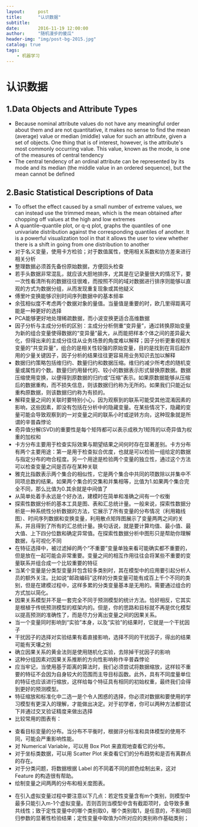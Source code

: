 ```yaml
---
layout:     post
title:      "认识数据"
subtitle:   
date:       2016-11-19 12:00:00
author:     "随机漫步的傻瓜"
header-img: "img/post-bg-2015.jpg"
catalog: true
tags:
    - 机器学习
---
```


# 认识数据

## 1.Data Objects and Attribute Types

- Because nominal attribute values do not have any meaningful order about them and are not quantitative, it makes no sense to find the mean (average) value or median (middle) value for such an attribute, given a set of objects. One thing that is of interest, however, is the attribute's most commonly occurring value. This value, known as the mode, is one of the measures of central tendency
- The central tendency of an ordinal attribute can be represented by its mode and its median (the middle value in an ordered sequence), but the mean cannot be defined

## 2.Basic Statistical Descriptions of Data

- To offset the effect caused by a small number of extreme values, we can instead use the trimmed mean, which is the mean obtained after chopping off values at the high and low extremes
- A quantile–quantile plot, or q-q plot, graphs the quantiles of one univariate distribution against the corresponding quantiles of another. It is a powerful visualization tool in that it allows the user to view whether there is a shift in going from one distribution to another
- 对于名义变量，使用卡方检验；对于数值属性，使用相关系数和协方差来进行相关分析
- 整理数据必须首先备份原始数据，方便回头检查
- 若手头数据非常混乱，就应该大胆地排序，尤其是在记录量很大的情况下，要一次性看清所有的数据往往很难，而按照不同的域对数据进行排序则能够以直观的方式为数据分组，从而发现重复现象或其他疑义
- 傅里叶变换能够识别时间序列数据中的基本频率
- 余弦相似度不考虑两个数据对象的量值。当量值是重要的时，欧几里得距离可能是一种更好的选择
- PCA能够更好地处理稀疏数据，而小波变换更适合高维数据
- 因子分析与主成分分析的区别：主成分分析侧重“变异量”，通过转换原始变量为新的组合变量使得数据的“变异量”最大，从而能把样本个体之间的差异最大化，但得出来的主成分往往从业务场景的角度难以解释；因子分析更重视相关变量的“共变异量”，组合的是相关性较强的原始变量，目的是找到在背后起作用的少量关键因子，因子分析的结果往往更容易用业务知识去加以解释
- 数据归约策略包括维归约、数量归约和数据压缩。维归约减少所考虑的随机变量或属性的个数。数量归约用替代的、较小的数据表示形式替换原数据。数据压缩使用变换，以便得到原数据的归约或“压缩”表示。如果原数据能够从压缩后的数据重构，而不损失信息，则该数据归约称为无所的。如果我们只能近似重构原数据，则该数据归约称为有损的。
- 解释变量之间的关联时要特别小心，因为观察到的联系可能受其他混淆因素的影响，这些因素，即没有包括在分析中的隐藏变量。在某些情况下，隐藏的变量可能会导致观察到的一对变量之间的联系小时或逆转方向，这种现象就是所谓的辛普森悖论
- 奇异值分解(SVD)的重要性是每个矩阵都可以表示成秩为1矩阵的以奇异值为权重的加权和
- 卡方分布主要用于检查实际效果与期望结果之间何时存在显著差别。卡方分布有两个主要用途：第一是用于检查拟合优度，也就是可以检验一组给定的数据与指定分布的吻合程度。另一个用途是检验两个变量的独立性，通过这个方法可以检查变量之间是否存在某种关联
- 雅克比指数表示两个集合的相似性，它是两个集合中共同的项数除以并集中不同项总数的结果。如果两个集合的交集和并集相等，比值为1.如果两个集合完全不同，那么比值为0.其余就是中间值了
- 从简单处着手永远是个好办法，建模时在简单和准确之间有一个权衡
- 探索性数据分析的基本工具是图、表和汇总统计量。一般来说，探索性数据分析是一种系统性分析数据的方法，它展示了所有变量的分布情况（利用箱线图）、时间序列数据和变换变量，利用散点矩阵图展示了变量两两之间的关系，并且得到了所有的汇总统计量。换句话说，就是要计算均值、最小值、最大值、上下四分位数和确定异常值。在探索性数据分析中图形只是帮助你理解数据，与可视化不同
- 在特征选择中，被过滤掉的两个“不重要”变量单独来看可能确实都不重要的，但是放在一起可能会非常重要。变量之间的相互作用往往会将某些不重要的变量联系并组合成一个比较重要的特征
- 当某个变量是分类型变量并包含较多类别时，其在模型中的应用要引起分析人员的额外关注。比如说“邮政编码”这样的分类变量可能有成百上千个不同的类别，但是在建模过程中，这样多累的分类变量基本是无用的。需要通过组合的方式加以简化。
- 因果关系模型并不是一套完全不同于预测模型的统计方法。恰好相反，它其实是根植于传统预测模型的框架内的。但是，你的思路和目标就不再是优化模型以提高预测的准确性了，而是尽力分离出变量之间的因果关系。
- 当一个变量同时影响到“实验”本身，以及“实验”的结果时，它就是一个干扰因子
- 干扰因子的选择对实验结果有着直接影响，选择不同的干扰因子，得出的结果可能有天壤之别
- 确立因果关系的黄金法则是使用随机化实验，去除掉干扰因子的影响
- 这种分组因素对因果关系推断的方向性影响称作辛普森悖论
- 应当牢记，当使用基于距离的算法时，我们必须尝试将数据缩放，这样较不重要的特征不会因为自身较大的范围而主导目标函数。此外，具有不同度量单位的特征也应该进行缩放，这样给每个特征具有相同的初始权重，最终我们会得到更好的预测模型。
- 特征缩放和标准化中二选一是个令人困惑的选择，你必须对数据和要使用的学习模型有更深入的理解，才能做出决定。对于初学者，你可以两种方法都尝试下并通过交叉验证精度来做出选择
- 比较常用的图表有：
* 查看目标变量的分布。当分布不平衡时，根据评分标准和具体模型的使用不同，可能会严重影响性能。
* 对 Numerical Variable，可以用 Box Plot 来直观地查看它的分布。
* 对于坐标类数据，可以用 Scatter Plot 来查看它们的分布趋势和是否有离群点的存在。
* 对于分类问题，将数据根据 Label 的不同着不同的颜色绘制出来，这对 Feature 的构造很有帮助。
* 绘制变量之间两两的分布和相关度图表。
- 在引入虚拟变量过程中要注意以下几点：若定性变量含有m个类别，则模型中最多只能引入m-1个虚拟变量。否则否则当模型中含有截距项时，会导致多重共线性；致于定性变量中的哪个类别取0，哪个类别取1，是任意的，不影响回归参数的显著性检验结果；定性变量中取值为0所对应的类别称作基础类别；
